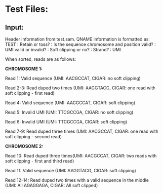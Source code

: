 # Test Files:

## Input:
Header information from test.sam.
QNAME information is formatted as:
TEST : Retain or toss? : Is the sequence chromosome and position valid? : UMI valid or invalid? : Soft clipping or no? : Strand? : UMI

When sorted, reads are as follows:

**CHROMOSOME 1:**

Read 1: Valid sequence (UMI: AACGCCAT, CIGAR: no soft clipping)

Read 2-3: Read duped two times (UMI: AAGGTACG, CIGAR: one read with soft clipping - first read)

Read 4: Valid sequence (UMI: AACGCCAT, CIGAR: soft clipping)

Read 5: Invalid UMI (UMI: TTCGCCGA, CIGAR: no soft clipping)

Read 6: Invalid UMI (UMI: TTCGCCGA, CIGAR: soft clipping)

Read 7-9: Read duped three times (UMI: AACGCCAT, CIGAR: one read with soft clipping - second read)

**CHROMOSOME 2:**

Read 10: Read duped three times(UMI: AACGCCAT, CIGAR: two reads with soft clipping - first and third read)

Read 11: Valid sequence (UMI: AAGGTACG, CIGAR: soft clipping)

Read 12-14: Read duped two times with a valid sequence in the middle (UMI: All AGAGGAGA, CIGAR: All soft clipped)
